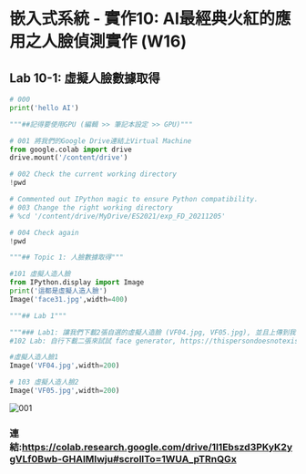 # 嵌入式系統 - 實作10: AI最經典火紅的應用之人臉偵測實作 (W16)
## Lab 10-1: 虛擬人臉數據取得
```python
# 000
print('hello AI')

"""##記得要使用GPU (編輯 >> 筆記本設定 >> GPU)"""

# 001 將我們的Google Drive連結上Virtual Machine
from google.colab import drive
drive.mount('/content/drive')

# 002 Check the current working directory
!pwd

# Commented out IPython magic to ensure Python compatibility.
# 003 Change the right working directory
# %cd '/content/drive/MyDrive/ES2021/exp_FD_20211205'

# 004 Check again
!pwd

"""## Topic 1: 人臉數據取得"""

#101 虛擬人造人臉
from IPython.display import Image
print('這都是虛擬人造人臉')
Image('face31.jpg',width=400)

"""## Lab 1"""

"""### Lab1: 讓我們下載2張自選的虛擬人造臉 (VF04.jpg, VF05.jpg), 並且上傳到我們的Google Drive, 並且用以上的指令來顯示出來"""
#102 Lab: 自行下載二張來試試 face generator, https://thispersondoesnotexist.com/

#虛擬人造人臉1
Image('VF04.jpg',width=200)

# 103 虛擬人造人臉2
Image('VF05.jpg',width=200)
```
![001](https://user-images.githubusercontent.com/89329182/144732196-2aa3c218-fb53-45ba-a009-353cc5990e17.jpg)
### 連結:https://colab.research.google.com/drive/1l1Ebszd3PKyK2ygVLf0Bwb-GHAIMIwju#scrollTo=1WUA_pTRnQGx
